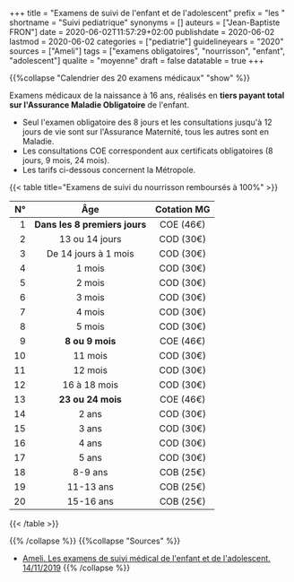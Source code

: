+++
title = "Examens de suivi de l'enfant et de l'adolescent"
prefix = "les "
shortname = "Suivi pediatrique"
synonyms = []
auteurs = ["Jean-Baptiste FRON"]
date = 2020-06-02T11:57:29+02:00
publishdate = 2020-06-02
lastmod = 2020-06-02
categories = ["pediatrie"]
guidelineyears = "2020"
sources = ["Ameli"]
tags = ["examens obligatoires", "nourrisson", "enfant", "adolescent"]
qualite = "moyenne"
draft = false
datatable = true
+++

{{%collapse "Calendrier des 20 examens médicaux" "show" %}}

Examens médicaux de la naissance à 16 ans, réalisés en **tiers payant total sur l'Assurance Maladie Obligatoire** de l'enfant.

- Seul l'examen obligatoire des 8 jours et les consultations jusqu'à 12 jours de vie sont sur l'Assurance Maternité, tous les autres sont en Maladie.
- Les consultations COE correspondent aux certificats obligatoires (8 jours, 9 mois, 24 mois).  
- Les tarifs ci-dessous concernent la Métropole.

{{< table title="Examens de suivi du nourrisson remboursés à 100%" >}}

| N°    | Âge           | Cotation MG |
|------:|:-------------:|:-----------:|
| 1     | **Dans les 8 premiers jours** | COE (46€) |
| 2     | 13 ou 14 jours | COD (30€) |
| 3     | De 14 jours à 1 mois | COD (30€) |
| 4     | 1 mois | COD (30€) |
| 5     | 2 mois | COD (30€) |
| 6     | 3 mois | COD (30€) |
| 7     | 4 mois | COD (30€) |
| 8     | 5 mois | COD (30€) |
| 9     | **8 ou 9 mois** | COE (46€) |
| 10    | 11 mois | COD (30€) |
| 11    | 12 mois | COD (30€) |
| 12    | 16 à 18 mois | COD (30€) |
| 13    | **23 ou 24 mois** | COE (46€) |
| 14    | 2 ans | COD (30€) |
| 15    | 3 ans | COD (30€) |
| 16    | 4 ans | COD (30€) |
| 17    | 5 ans | COD (30€) |
| 18    | 8-9 ans | COB (25€) |
| 19    | 11-13 ans | COB (25€) |
| 20    | 15-16 ans | COB (25€) |
{{< /table >}}

{{% /collapse %}}
{{%collapse "Sources" %}}

- [Ameli. Les examens de suivi médical de l'enfant et de l'adolescent. 14/11/2019](https://www.ameli.fr/medecin/sante-prevention/enfants-et-adolescents/examens-de-suivi-medical-de-lenfant-et-de-ladolescent/les-examens-de-suivi-medical-de-lenfant-et-de-ladolescent)
{{% /collapse %}}
